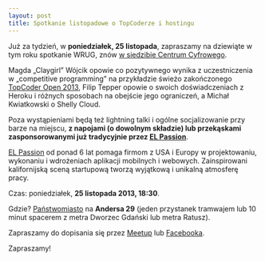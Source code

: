 ```yaml
---
layout: post
title: Spotkanie listopadowe o TopCoderze i hostingu
---
```


Już za tydzień, w **poniedziałek, 25 listopada**, zapraszamy
na dziewiąte w tym roku spotkanie WRUG, znów [w siedzibie
Centrum Cyfrowego](http://panstwomiasto.pl).

Magda „Claygirl” Wójcik opowie co pozytywnego wynika z uczestniczenia
w „competitive programming” na przykładzie świeżo zakończonego
[TopCoder Open 2013](http://community.topcoder.com/tco13/), Filip
Tepper opowie o swoich doświadczeniach z Heroku i różnych sposobach
na obejście jego ograniczeń, a Michał Kwiatkowski o Shelly Cloud.

Poza wystąpieniami będą też lightning talki i ogólne
socjalizowanie przy barze na miejscu, **z napojami (o
dowolnym składzie) lub przekąskami zasponsorowanymi już
tradycyjnie przez [EL Passion](http://elpassion.pl)**.

[EL Passion](http://elpassion.pl) od ponad 6 lat pomaga
firmom z USA i Europy w projektowaniu, wykonaniu i wdrożeniach
aplikacji mobilnych i webowych. Zainspirowani kalifornijską
sceną startupową tworzą wyjątkową i unikalną atmosferę pracy.

Czas: poniedziałek, **25 listopada 2013, 18:30**.

Gdzie? [Państwomiasto](http://panstwomiasto.pl) na
**Andersa 29** (jeden przystanek tramwajem lub 10
minut spacerem z metra Dworzec Gdański lub metra Ratusz).

Zapraszamy do dopisania się przez
[Meetup](http://www.meetup.com/Warsaw-Ruby-Users-Group-WRUG/events/151089022/)
lub [Facebooka](https://www.facebook.com/events/471707302948085/).

Zapraszamy!
